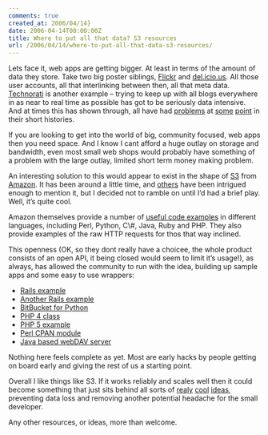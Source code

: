 ```yaml
---
comments: true
created_at: 2006/04/14}
date: 2006-04-14T00:00:00Z
title: Where to put all that data? S3 resources
url: /2006/04/14/where-to-put-all-that-data-s3-resources/
---
```


<p>
Lets face it, web apps are getting bigger. At least in terms of the amount of data they store. Take two big poster siblings, <a href="http://flickr.com">Flickr</a> and <a href="http://del.icio.us">del.icio.us</a>. All those user accounts, all that interlinking between then, all that meta data. <a href="http://technorati.com">Technorati</a> is another example – trying to keep up with all blogs everywhere in as near to real time as possible has got to be seriously data intensive. And at times this has shown through, all have had <a href="http://blog.del.icio.us/blog/2005/12/continued_hiccu.html">problems</a> at <a href="http://www.businessweek.com/the_thread/blogspotting/archives/2005/07/why_technorati.html">some</a> <a href="http://ishavingamassage.com/">point</a> in their short histories.

</p>
<p>
If you are looking to get into the world of big, community focused, web apps then you need space. And I know I cant afford a huge outlay on storage and bandwidth, even most small web shops would probably have something of a problem with the large outlay, limited short term money making problem.

</p>
<p>
An interesting solution to this would appear to exist in the shape of <a href="http://aws.amazon.com/s3">S3</a> from <a href="http://amazon.com">Amazon</a>. It has been around a little time, and <a href="http://adactio.com/journal/1102/">others</a> have been intrigued enough to mention it, but I decided not to ramble on until I’d had a brief play. Well, it’s quite cool.

</p>
<p>
Amazon themselves provide a number of <a href="http://developer.amazonwebservices.com/connect/kbcategory.jspa?categoryID=47">useful code examples</a>
in different languages, including Perl, Python, C\#, Java, Ruby and PHP. They also provide examples of the raw HTTP requests for thos that way inclined.

</p>
<p>
This openness (OK, so they dont really have a choicee, the whole product consists of an open API, it being closed would seem to limit it’s usage!), as always, has allowed the community to run with the idea, building up sample apps and some easy to use wrappers:

</p>
<ul>
<li>
<a href="http://townx.org/blog/elliot/s3_rails">Rails example</a>

</li>
<li>
<a href="http://caffo.backpackit.com/pub/502395">Another Rails example</a>

</li>
<li>
<a href="http://www.other10percent.com/?p=15">BitBucket for Python</a>

</li>
<li>
<a href="http://www.neurofuzzy.net/2006/03/17/amazon-s3-php-class/">PHP 4 class</a>

</li>
<li>
<a href="http://blog.apokalyptik.com/?p=12">PHP 5 example</a>

</li>
<li>
<a href="http://search.cpan.org/dist/Net-Amazon-S3/">Perl CPAN module</a>

</li>
<li>
<a href="http://www.carion.org/s3dav/index.html">Java based webDAV server</a>

</li>
</ul>
<p>
Nothing here feels complete as yet. Most are early hacks by people getting on board early and giving the rest of us a starting point.

</p>
<p>
Overall I like things like S3. If it works reliably and scales well then it could become something that just sits behind all sorts of <a href="http://aws.typepad.com/aws/2006/03/firefox_s3_some.html">realy</a> <a href="http://www.holovaty.com/blog/archive/2006/04/07/0927">cool</a> <a href="http://jkeyes.com/2006/03/ten_ideas_for_amazon_s3_applic.php">ideas</a>, preventing data loss and removing another potential headache for the small developer.

</p>
<p>
Any other resources, or ideas, more than welcome.

</p>
